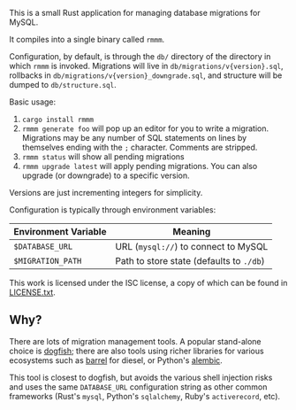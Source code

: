 This is a small Rust application for managing database migrations for MySQL.

It compiles into a single binary called `rmmm`.

Configuration, by default, is through the `db/` directory of the directory in which `rmmm` is invoked. Migrations will
live in `db/migrations/v{version}.sql`, rollbacks in `db/migrations/v{version}_downgrade.sql`,
and structure will be dumped to `db/structure.sql`.

Basic usage:

 1. `cargo install rmmm`
 1. `rmmm generate foo` will pop up an editor for you to write a migration. Migrations may be any number of SQL statements on lines by themselves ending with the `;` character. Comments are stripped.
 1. `rmmm status` will show all pending migrations
 1. `rmmm upgrade latest` will apply pending migrations. You can also upgrade (or downgrade) to a specific version.

Versions are just incrementing integers for simplicity.

Configuration is typically through environment variables:

| Environment Variable | Meaning |
|----------------------|---------|
| `$DATABASE_URL` | URL (`mysql://`) to connect to MySQL |
| `$MIGRATION_PATH` | Path to store state (defaults to `./db`) |

This work is licensed under the ISC license, a copy of which can be found in [LICENSE.txt](LICENSE.txt).

Why?
----
There are lots of migration management tools. A popular stand-alone choice is
[dogfish](https://github.com/dwb/dogfish); there are also tools using richer libraries for various
ecosystems such as [barrel](https://git.irde.st/spacekookie/barrel) for diesel, or Python's
[alembic](https://alembic.sqlalchemy.org/en/latest/).

This tool is closest to dogfish, but avoids the various shell injection risks and uses the same `DATABASE_URL`
configuration string as other common frameworks (Rust's `mysql`, Python's `sqlalchemy`, Ruby's `activerecord`, etc).
